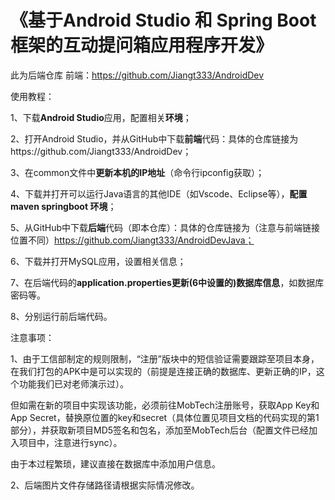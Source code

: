 # 《基于Android Studio 和 Spring Boot 框架的互动提问箱应用程序开发》

此为后端仓库
前端：https://github.com/Jiangt333/AndroidDev

使用教程：

1、下载**Android Studio**应用，配置相关**环境**；

2、打开Android Studio，并从GitHub中下载**前端**代码：具体的仓库链接为https://github.com/Jiangt333/AndroidDev；

3、在common文件中**更新本机的IP地址**（命令行ipconfig获取）；

4、下载并打开可以运行Java语言的其他IDE（如Vscode、Eclipse等），**配置maven springboot 环境**；

5、从GitHub中下载**后端**代码（即本仓库）：具体的仓库链接为（注意与前端链接位置不同）https://github.com/Jiangt333/AndroidDevJava；

6、下载并打开MySQL应用，设置相关信息；

7、在后端代码的**application.properties更新(6中设置的)数据库信息**，如数据库密码等。

8、分别运行前后端代码。




注意事项：

1、由于工信部制定的规则限制，“注册”版块中的短信验证需要跟踪至项目本身，在我们打包的APK中是可以实现的（前提是连接正确的数据库、更新正确的IP，这个功能我们已对老师演示过）。

但如需在新的项目中实现该功能，必须前往MobTech注册账号，获取App Key和App Secret，替换原位置的key和secret（具体位置见项目文档的代码实现的第1部分），并获取新项目MD5签名和包名，添加至MobTech后台（配置文件已经加入项目中，注意进行sync）。

由于本过程繁琐，建议直接在数据库中添加用户信息。

2、后端图片文件存储路径请根据实际情况修改。
